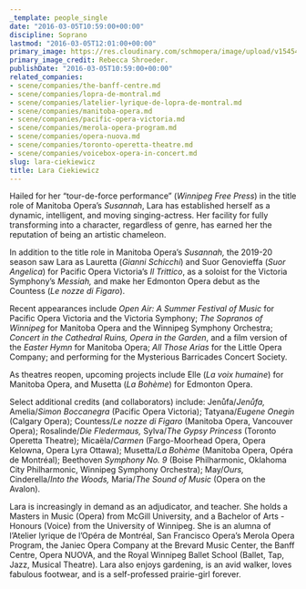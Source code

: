 ```yaml
---
_template: people_single
date: "2016-03-05T10:59:00+00:00"
discipline: Soprano
lastmod: "2016-03-05T12:01:00+00:00"
primary_image: https://res.cloudinary.com/schmopera/image/upload/v1545409169/media/webhook-uploads/1457175460800/Lara---Square.jpg.jpg
primary_image_credit: Rebecca Shroeder.
publishDate: "2016-03-05T10:59:00+00:00"
related_companies:
- scene/companies/the-banff-centre.md
- scene/companies/lopra-de-montral.md
- scene/companies/latelier-lyrique-de-lopra-de-montral.md
- scene/companies/manitoba-opera.md
- scene/companies/pacific-opera-victoria.md
- scene/companies/merola-opera-program.md
- scene/companies/opera-nuova.md
- scene/companies/toronto-operetta-theatre.md
- scene/companies/voicebox-opera-in-concert.md
slug: lara-ciekiewicz
title: Lara Ciekiewicz
---
```

Hailed for her “tour-de-force performance” (_Winnipeg Free Press_) in the title role of Manitoba Opera’s _Susannah_, Lara has established herself as a dynamic, intelligent, and moving singing-actress. Her facility for fully transforming into a character, regardless of genre, has earned her the reputation of being an artistic chameleon.

In addition to the title role in Manitoba Opera’s _Susannah,_ the 2019-20 season saw Lara as Lauretta (_Gianni Schicchi_) and Suor Genovieffa (_Suor Angelica_) for Pacific Opera Victoria’s _Il Trittico_, as a soloist for the Victoria Symphony’s _Messiah,_ and make her Edmonton Opera debut as the Countess (_Le nozze di Figaro_).

Recent appearances include _Open Air: A Summer Festival of Music_ for Pacific Opera Victoria and the Victoria Symphony; _The Sopranos of Winnipeg_ for Manitoba Opera and the Winnipeg Symphony Orchestra; _Concert in the Cathedral Ruins, Opera in the Garden_, and a film version of the _Easter Hymn_ for Manitoba Opera; _All Those Arias_ for the Little Opera Company; and performing for the Mysterious Barricades Concert Society.

As theatres reopen, upcoming projects include Elle (_La voix humaine_) for Manitoba Opera, and Musetta (_La Bohème_) for Edmonton Opera.

Select additional credits (and collaborators) include: Jenůfa/_Jenůfa,_ Amelia/_Simon Boccanegra_ (Pacific Opera Victoria); Tatyana/_Eugene Onegin_ (Calgary Opera); Countess/_Le nozze di Figaro_ (Manitoba Opera, Vancouver Opera); Rosalinde/_Die Fledermaus,_ Sylva/_The Gypsy Princess_ (Toronto Operetta Theatre); Micaëla/_Carmen_ (Fargo-Moorhead Opera, Opera Kelowna, Opera Lyra Ottawa); Musetta/_La Bohème_ (Manitoba Opera, Opéra de Montréal); Beethoven _Symphony No. 9_ (Boise Philharmonic, Oklahoma City Philharmonic, Winnipeg Symphony Orchestra); May/_Ours,_ Cinderella/_Into the Woods,_ Maria/_The Sound of Music_ (Opera on the Avalon).

Lara is increasingly in demand as an adjudicator, and teacher. She holds a Masters in Music (Opera) from McGill University, and a Bachelor of Arts - Honours (Voice) from the University of Winnipeg. She is an alumna of l’Atelier lyrique de l’Opéra de Montréal, San Francisco Opera’s Merola Opera Program, the Janiec Opera Company at the Brevard Music Center, the Banff Centre, Opera NUOVA, and the Royal Winnipeg Ballet School (Ballet, Tap, Jazz, Musical Theatre). Lara also enjoys gardening, is an avid walker, loves fabulous footwear, and is a self-professed prairie-girl forever.